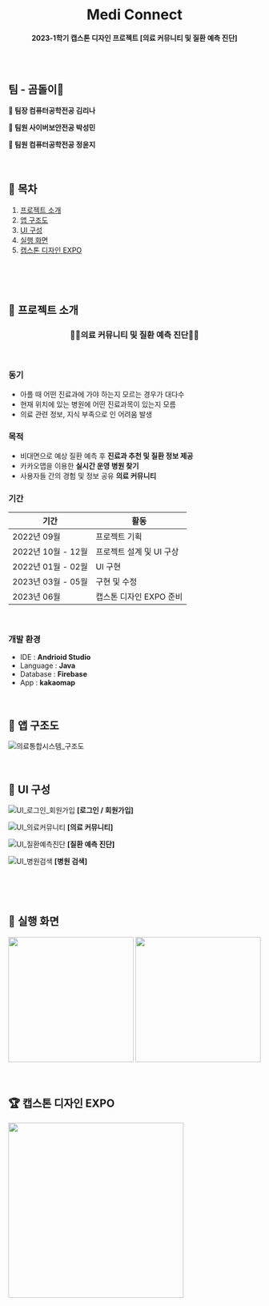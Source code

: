 <h1 align="center">Medi Connect</h1>
<p align="center">
  <strong>2023-1학기 캡스톤 디자인 프로젝트 [의료 커뮤니티 및 질환 예측 진단] </strong>
</p>
<br>
<br>

## 팀 - 곰돌이🐻
**👩 팀장 컴퓨터공학전공 김리나**

**👩 팀원 사이버보안전공 박성민**

**👩 팀원 컴퓨터공학전공 정윤지**
<br>
<br>
<br>


## 📌 목차
1. [프로젝트 소개](#프로젝트_소개)
2. [앱 구조도](#앱_구조도)
3. [UI 구성](#UI_구성)
4. [실행 화면](#실행_화면)
5. [캡스톤 디자인 EXPO](#EXPO)
<br>
<br>
<br>

<h2 id="프로젝트_소개">📌 프로젝트 소개</h2> 

<h3 align="center">
  <strong>🏥🤒의료 커뮤니티 및 질환 예측 진단🤒🏥</strong>
</h3>
<br>

### 동기
* 아플 때 어떤 진료과에 가야 하는지 모르는 경우가 대다수
* 현재 위치에 있는 병원에 어떤 진료과목이 있는지 모름
* 의료 관련 정보, 지식 부족으로 인 어려움 발생


### 목적
* 비대면으로 예상 질환 예측 후 **진료과 추천 및 질환 정보 제공**
* 카카오맵을 이용한 **실시간 운영 병원 찾기**
* 사용자들 간의 경험 및 정보 공유 **의료 커뮤니티** 


### 기간

| 기간             | 활동                     |
|------------------|--------------------------|
| 2022년 09월 | 프로젝트 기획 |
| 2022년 10월 - 12월 | 프로젝트 설계 및 UI 구상 |
| 2022년 01월 - 02월 | UI 구현 |
| 2023년 03월 - 05월 | 구현 및 수정 |
| 2023년 06월 | 캡스톤 디자인 EXPO 준비 |

<br>

### 개발 환경
* IDE : **Andrioid Studio**
* Language : **Java**
* Database : **Firebase**
* App : **kakaomap**

<br>


<h2 id="앱_구조도">📌 앱 구조도</h2> 

![의료통합시스템_구조도](https://github.com/Threee-Bears/Medi-Connect/assets/66745172/1b77bac6-0e57-4140-8bba-268ce5e3fc53)

<br>

<h2 id="UI_구성">📌 UI 구성</h2>

![UI_로그인_회원가입](https://github.com/Threee-Bears/Medi-Connect/assets/66745172/73dd4050-6f00-4b5a-b732-38eb9e4b69e6)
**[로그인 / 회원가입]**

![UI_의료커뮤니티](https://github.com/Threee-Bears/Medi-Connect/assets/66745172/2f51cf26-3d41-45dd-959b-2801318c681b)
**[의료 커뮤니티]**

![UI_질환예측진단](https://github.com/Threee-Bears/Medi-Connect/assets/66745172/ec3cd123-509f-4236-bb44-eb5c45e2eea5)
**[질환 예측 진단]**

![UI_병원검색](https://github.com/Threee-Bears/Medi-Connect/assets/66745172/d32fac5e-274b-4847-8732-051b4bb966a7)
**[병원 검색]**

<br>
<br> 
<br>

<h2 id="실행_화면">📌 실행 화면</h2>

<div style="text-align: center;">
  <img src='https://github.com/Threee-Bears/Medi-Connect/assets/66745172/93fc00b0-73ff-4761-97af-14c7fed51cef' width="250px">
  <img src='https://github.com/Threee-Bears/Medi-Connect/assets/66745172/cefd8777-95c9-47ac-96e7-8a26efe10c86' width="250px">
</div>


<br>
<br>


 
<h2 id="EXPO">🏆 캡스톤 디자인 EXPO</h2>

<img src='https://github.com/Threee-Bears/Medi-Connect/assets/66745172/01fee5f7-2bfa-4662-83e6-c482e28e5e3e' width="350px">

<br>
